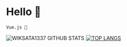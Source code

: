 # Hello 👋

`Vue.js 💖`

![WIKSATA1337 GITHUB STATS](https://github-readme-stats.vercel.app/api?username=WIKSATA1337&show_icons=true&title_color=#FFFFFF)
[![TOP LANGS](https://github-readme-stats.vercel.app/api/top-langs/?username=WIKSATA1337&layout=compact)](https://github.com/WIKSATA1337/github-readme-stats)
